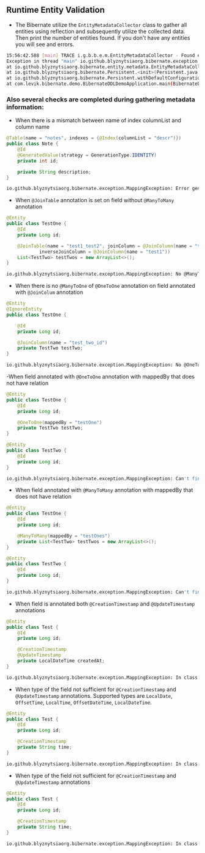 ## Runtime Entity Validation

- The Bibernate utilize the `EntityMetadataCollector` class to gather all entities using reflection and subsequently utilize the collected data.
    Then print the number of entities found. If you don't have any entities you will see and errors.

```bash
15:56:42.588 [main] TRACE i.g.b.b.e.m.EntityMetadataCollector - Found entities size 0
Exception in thread "main" io.github.blyznytsiaorg.bibernate.exception.EntitiesNotFoundException: Cannot find any entities on classpath with this package com.levik.bibernate.demo.entity
at io.github.blyznytsiaorg.bibernate.entity.metadata.EntityMetadataCollector.collectMetadata(EntityMetadataCollector.java:80)
at io.github.blyznytsiaorg.bibernate.Persistent.<init>(Persistent.java:93)
at io.github.blyznytsiaorg.bibernate.Persistent.withDefaultConfiguration(Persistent.java:44)
at com.levik.bibernate.demo.BibernateDDLDemoApplication.main(BibernateDDLDemoApplication.java:13)
```

### Also several checks are completed during gathering metadata information:
- When there is a mismatch between name of index columnList and column name

```java
@Table(name = "notes", indexes = {@Index(columnList = "descr")})
public class Note {
    @Id
    @GeneratedValue(strategy = GenerationType.IDENTITY)
    private int id;

    private String description;
}
```
```bash
io.github.blyznytsiaorg.bibernate.exception.MappingException: Error generating index for table 'notes' [column 'descr' does not exist]
```

- When `@JoinTable` annotation is set on field without `@ManyToMany` annotation
```java
@Entity
public class TestOne {
    @Id
    private Long id;

    @JoinTable(name = "test1_test2", joinColumn = @JoinColumn(name = "test1_id"),
            inverseJoinColumn = @JoinColumn(name = "test1"))
    List<TestTwo> testTwos = new ArrayList<>();
}
```
```bash
io.github.blyznytsiaorg.bibernate.exception.MappingException: No @ManyToMany annotation is set in class 'TestOne' on field 'testTwos' annotated with @JoinTable annotation
```
- When there is no `@ManyToOne` of `@OneToOne` annotation on field annotated with `@JoinColum` annotation
```java
@Entity
@IgnoreEntity
public class TestOne {

    @Id
    private Long id;

    @JoinColumn(name = "test_two_id")
    private TestTwo testTwo;
}
```
```bash
io.github.blyznytsiaorg.bibernate.exception.MappingException: No @OneToOne or @ManyToOne annotation on field 'testTwo' annotated with @JoinColumn
```
-When field annotated with `@OneToOne` annotation with mappedBy that does not have relation
```java
@Entity
public class TestOne {
    @Id
    private Long id;

    @OneToOne(mappedBy = "testOne")
    private TestTwo testTwo;
}

@Entity
public class TestTwo {
    @Id
    private Long id;
}
```
```bash
io.github.blyznytsiaorg.bibernate.exception.MappingException: Can't find in entity 'TestTwo' @OneToOne annotation as entity 'TestOne' is annotated with @OneToOne mappedBy='testOne'
```
- When field annotated with `@ManyToMany` annotation with mappedBy that does not have relation
```java
@Entity
public class TestOne {
    @Id
    private Long id;

    @ManyToMany(mappedBy = "testOnes")
    private List<TestTwo> testTwos = new ArrayList<>();
}

@Entity
public class TestTwo {
    @Id
    private Long id;
}
```
```bash
io.github.blyznytsiaorg.bibernate.exception.MappingException: Can't find in entity 'TestTwo' @ManyToMany annotation as entity 'TestOne' is annotated with @ManyToMany mappedBy='testOnes'
```
- When field is annotated both `@CreationTimestamp` and `@UpdateTimestamp` annotations
```java
@Entity
public class Test {
    @Id
    private Long id;

    @CreationTimestamp
    @UpdateTimestamp
    private LocalDateTime createdAt;
}
```
```bash
io.github.blyznytsiaorg.bibernate.exception.MappingException: In class 'Test' on field 'createdAt' can't be @CreationTimestamp and @UpdateTimestamp annotations simultaneously
```

- When type of the field not sufficient for `@CreationTimestamp` and `@UpdateTimestamp` annotations. Supported types are `LocalDate`, `OffsetTime`, `LocalTime`, `OffsetDateTime`, `LocalDateTime`.
```java
@Entity
public class Test {
    @Id
    private Long id;

    @CreationTimestamp
    private String time;
}
```
```bash
io.github.blyznytsiaorg.bibernate.exception.MappingException: In class 'Test' field 'time' with type 'String' is not supported for @CreationTimestamp or @UpdateTimestamp annotations
```

- When type of the field not sufficient for `@CreationTimestamp` and `@UpdateTimestamp` annotations
```java
@Entity
public class Test {
    @Id
    private Long id;

    @CreationTimestamp
    private String time;
}
```
```bash
io.github.blyznytsiaorg.bibernate.exception.MappingException: In class 'Test' field 'time' with type 'String' is not supported for @CreationTimestamp or @UpdateTimestamp annotations
```